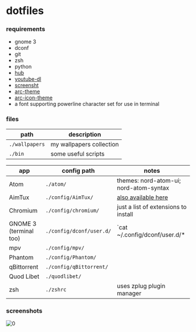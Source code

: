 # dotfiles

### requirements
  - gnome 3
  - dconf
  - git
  - zsh
  - python
  - [hub](https://hub.github.com/)
  - [youtube-dl](https://rg3.github.io/youtube-dl/)
  - [screensht](https://github.com/nvllvs/screensht)
  - [arc-theme](https://github.com/horst3180/arc-theme)
  - [arc-icon-theme](https://github.com/horst3180/arc-icon-theme)
  - a font supporting powerline character set for use in terminal

### files
| path | description |
| ---- | ----------- |
| `./wallpapers` | my wallpapers collection |
| `./bin` | some useful scripts |

| app | config path | notes |
| --- | ----------- | ----- |
| Atom | `./atom/` | themes: nord-atom-ui; nord-atom-syntax | 
| AimTux | `./config/AimTux/` | [also available here](https://github.com/kvdrrrrr/atconfigs) |
| Chromium | `./config/chromium/` | just a list of extensions to install |
| GNOME 3 (terminal too) | `./config/dconf/user.d/` | `cat ~/.config/dconf/user.d/* | dconf load` |
| mpv | `./config/mpv/` | |
| Phantom| `./config/Phantom/` | |
| qBittorrent | `./config/qBittorrent/` | |
| Quod Libet | `./quodlibet/` | |
| zsh | `./zshrc` | uses zplug plugin manager |

### screenshots
![0](https://a.safe.moe/tOZuM.jpg)
